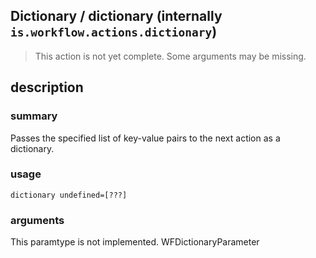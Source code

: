 
## Dictionary / dictionary (internally `is.workflow.actions.dictionary`)

> This action is not yet complete. Some arguments may be missing.



## description
### summary
Passes the specified list of key-value pairs to the next action as a dictionary.


### usage
`dictionary undefined=[???]`

### arguments
This paramtype is not implemented. WFDictionaryParameter
